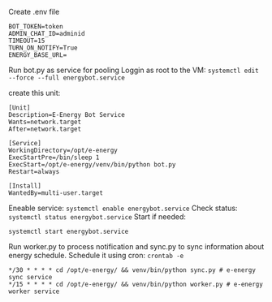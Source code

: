 Create .env file
```
BOT_TOKEN=token
ADMIN_CHAT_ID=adminid
TIMEOUT=15
TURN_ON_NOTIFY=True
ENERGY_BASE_URL=
```

Run bot.py as service for pooling
Loggin as root to the VM:
  `systemctl edit --force --full energybot.service`

create this unit:
```
[Unit]
Description=E-Energy Bot Service
Wants=network.target
After=network.target

[Service]
WorkingDirectory=/opt/e-energy
ExecStartPre=/bin/sleep 1
ExecStart=/opt/e-energy/venv/bin/python bot.py
Restart=always

[Install]
WantedBy=multi-user.target

```
Eneable service:
`systemctl enable energybot.service`
Check status:
`systemctl status energybot.service`
Start if needed:

```
systemctl start energybot.service
```

Run worker.py to process notification and sync.py to sync information about energy schedule. Schedule it using cron: `crontab -e`
```
*/30 * * * * cd /opt/e-energy/ && venv/bin/python sync.py # e-energy sync service
*/15 * * * * cd /opt/e-energy/ && venv/bin/python worker.py # e-energy worker service
```
